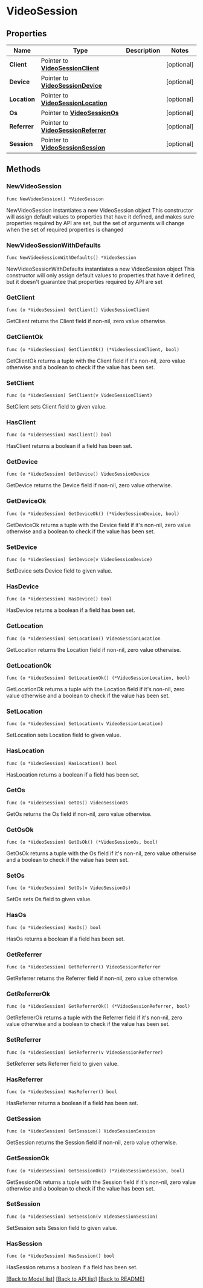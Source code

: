 # VideoSession

## Properties

Name | Type | Description | Notes
------------ | ------------- | ------------- | -------------
**Client** | Pointer to [**VideoSessionClient**](VideoSessionClient.md) |  | [optional] 
**Device** | Pointer to [**VideoSessionDevice**](VideoSessionDevice.md) |  | [optional] 
**Location** | Pointer to [**VideoSessionLocation**](VideoSessionLocation.md) |  | [optional] 
**Os** | Pointer to [**VideoSessionOs**](VideoSessionOs.md) |  | [optional] 
**Referrer** | Pointer to [**VideoSessionReferrer**](VideoSessionReferrer.md) |  | [optional] 
**Session** | Pointer to [**VideoSessionSession**](VideoSessionSession.md) |  | [optional] 

## Methods

### NewVideoSession

`func NewVideoSession() *VideoSession`

NewVideoSession instantiates a new VideoSession object
This constructor will assign default values to properties that have it defined,
and makes sure properties required by API are set, but the set of arguments
will change when the set of required properties is changed

### NewVideoSessionWithDefaults

`func NewVideoSessionWithDefaults() *VideoSession`

NewVideoSessionWithDefaults instantiates a new VideoSession object
This constructor will only assign default values to properties that have it defined,
but it doesn't guarantee that properties required by API are set

### GetClient

`func (o *VideoSession) GetClient() VideoSessionClient`

GetClient returns the Client field if non-nil, zero value otherwise.

### GetClientOk

`func (o *VideoSession) GetClientOk() (*VideoSessionClient, bool)`

GetClientOk returns a tuple with the Client field if it's non-nil, zero value otherwise
and a boolean to check if the value has been set.

### SetClient

`func (o *VideoSession) SetClient(v VideoSessionClient)`

SetClient sets Client field to given value.

### HasClient

`func (o *VideoSession) HasClient() bool`

HasClient returns a boolean if a field has been set.

### GetDevice

`func (o *VideoSession) GetDevice() VideoSessionDevice`

GetDevice returns the Device field if non-nil, zero value otherwise.

### GetDeviceOk

`func (o *VideoSession) GetDeviceOk() (*VideoSessionDevice, bool)`

GetDeviceOk returns a tuple with the Device field if it's non-nil, zero value otherwise
and a boolean to check if the value has been set.

### SetDevice

`func (o *VideoSession) SetDevice(v VideoSessionDevice)`

SetDevice sets Device field to given value.

### HasDevice

`func (o *VideoSession) HasDevice() bool`

HasDevice returns a boolean if a field has been set.

### GetLocation

`func (o *VideoSession) GetLocation() VideoSessionLocation`

GetLocation returns the Location field if non-nil, zero value otherwise.

### GetLocationOk

`func (o *VideoSession) GetLocationOk() (*VideoSessionLocation, bool)`

GetLocationOk returns a tuple with the Location field if it's non-nil, zero value otherwise
and a boolean to check if the value has been set.

### SetLocation

`func (o *VideoSession) SetLocation(v VideoSessionLocation)`

SetLocation sets Location field to given value.

### HasLocation

`func (o *VideoSession) HasLocation() bool`

HasLocation returns a boolean if a field has been set.

### GetOs

`func (o *VideoSession) GetOs() VideoSessionOs`

GetOs returns the Os field if non-nil, zero value otherwise.

### GetOsOk

`func (o *VideoSession) GetOsOk() (*VideoSessionOs, bool)`

GetOsOk returns a tuple with the Os field if it's non-nil, zero value otherwise
and a boolean to check if the value has been set.

### SetOs

`func (o *VideoSession) SetOs(v VideoSessionOs)`

SetOs sets Os field to given value.

### HasOs

`func (o *VideoSession) HasOs() bool`

HasOs returns a boolean if a field has been set.

### GetReferrer

`func (o *VideoSession) GetReferrer() VideoSessionReferrer`

GetReferrer returns the Referrer field if non-nil, zero value otherwise.

### GetReferrerOk

`func (o *VideoSession) GetReferrerOk() (*VideoSessionReferrer, bool)`

GetReferrerOk returns a tuple with the Referrer field if it's non-nil, zero value otherwise
and a boolean to check if the value has been set.

### SetReferrer

`func (o *VideoSession) SetReferrer(v VideoSessionReferrer)`

SetReferrer sets Referrer field to given value.

### HasReferrer

`func (o *VideoSession) HasReferrer() bool`

HasReferrer returns a boolean if a field has been set.

### GetSession

`func (o *VideoSession) GetSession() VideoSessionSession`

GetSession returns the Session field if non-nil, zero value otherwise.

### GetSessionOk

`func (o *VideoSession) GetSessionOk() (*VideoSessionSession, bool)`

GetSessionOk returns a tuple with the Session field if it's non-nil, zero value otherwise
and a boolean to check if the value has been set.

### SetSession

`func (o *VideoSession) SetSession(v VideoSessionSession)`

SetSession sets Session field to given value.

### HasSession

`func (o *VideoSession) HasSession() bool`

HasSession returns a boolean if a field has been set.


[[Back to Model list]](../README.md#documentation-for-models) [[Back to API list]](../README.md#documentation-for-api-endpoints) [[Back to README]](../README.md)



